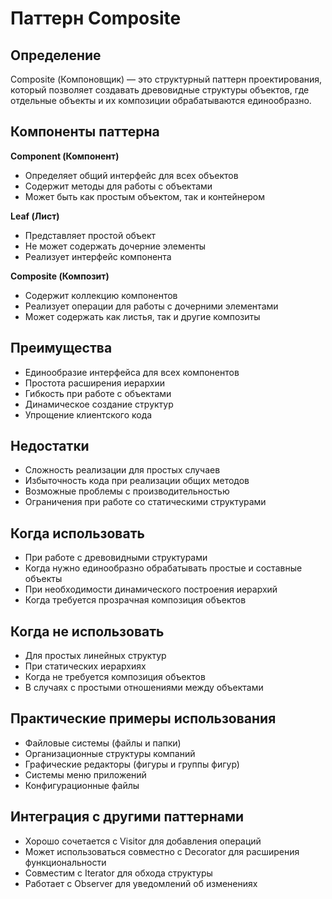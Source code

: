# Паттерн Composite
## Определение
Composite (Компоновщик) — это структурный паттерн проектирования, который позволяет создавать древовидные структуры объектов, где отдельные объекты и их композиции обрабатываются единообразно.

## Компоненты паттерна
**Component (Компонент)**
- Определяет общий интерфейс для всех объектов
- Содержит методы для работы с объектами
- Может быть как простым объектом, так и контейнером

**Leaf (Лист)**
- Представляет простой объект
- Не может содержать дочерние элементы
- Реализует интерфейс компонента

**Composite (Композит)**
- Содержит коллекцию компонентов
- Реализует операции для работы с дочерними элементами
- Может содержать как листья, так и другие композиты

## Преимущества
- Единообразие интерфейса для всех компонентов
- Простота расширения иерархии
- Гибкость при работе с объектами
- Динамическое создание структур
- Упрощение клиентского кода

## Недостатки
- Сложность реализации для простых случаев
- Избыточность кода при реализации общих методов
- Возможные проблемы с производительностью
- Ограничения при работе со статическими структурами

## Когда использовать
- При работе с древовидными структурами
- Когда нужно единообразно обрабатывать простые и составные объекты
- При необходимости динамического построения иерархий
- Когда требуется прозрачная композиция объектов

## Когда не использовать
- Для простых линейных структур
- При статических иерархиях
- Когда не требуется композиция объектов
- В случаях с простыми отношениями между объектами

## Практические примеры использования
- Файловые системы (файлы и папки)
- Организационные структуры компаний
- Графические редакторы (фигуры и группы фигур)
- Системы меню приложений
- Конфигурационные файлы

## Интеграция с другими паттернами
- Хорошо сочетается с Visitor для добавления операций
- Может использоваться совместно с Decorator для расширения функциональности
- Совместим с Iterator для обхода структуры
- Работает с Observer для уведомлений об изменениях